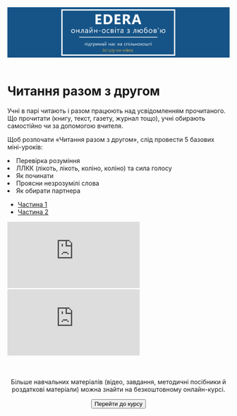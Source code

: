 <div align="center">
<a href="https://biggggidea.com/project/edera-onlajn-osvita-z-lyubovyu/" target="_blank"><img src="000.png" width="1000" /></a>
</div>
<br>

<h1>Читання разом з другом</h1>

<p>Учні в парі читають і разом працюють над усвідомленням прочитаного. Що прочитати (книгу, текст, газету, журнал тощо), учні обирають самостійно чи за допомогою вчителя.</p>

<p>Щоб розпочати «Читання разом з другом», слід провести 5 базових міні-уроків:<br>
<li>Перевірка розуміння</li>
<li>ЛЛКК (лікоть, лікоть, коліно, коліно) та сила голосу</li>
<li>Як починати</li>
<li>Проясни незрозумілі слова</li>
<li>Як обирати партнера</li>
</p>

<div>
  <!-- Nav tabs -->
  <ul class="nav nav-tabs" role="tablist">
    <li role="presentation" class="active"><a href="#03" aria-controls="03" role="tab" data-toggle="tab">Частина 1</a></li>
    <li role="presentation"><a href="#menu04" aria-controls="menu04" role="tab" data-toggle="tab">Частина 2</a></li>
  </ul>
  <!-- Tab panes -->
  <div class="tab-content">
    <div role="tabpanel" class="tab-pane active" id="03">
<div class="embed-responsive embed-responsive-16by9">
<iframe class="embed-responsive-item" src="https://www.youtube.com/embed/p_LrzRxyXpY" frameborder="0" allowfullscreen></iframe>
</div>
</div>
    <div role="tabpanel" class="tab-pane" id="menu04">
<div class="embed-responsive embed-responsive-16by9">
<iframe class="embed-responsive-item" src="https://www.youtube.com/embed/K2_c6O3Vzvs" frameborder="0" allowfullscreen></iframe>
</div>
  </div>
</div>
</div>
<br>
<div class="eoz-text">
	<br>
	<p align="center">Більше навчальних матеріалів (відео, завдання, методичні посібники й роздаткові матеріали) можна знайти на безкоштовному онлайн-курсі.</p>
<p><center><a href="https://courses.ed-era.com/courses/course-v1:MON-EDERA-OSVITORIA+ST101+st101/about" target="_blank"><button type="button" class="btn btn-primary" aria-haspopup="true" aria-expanded="false">Перейти до курсу</button></a></center></p>
</div>